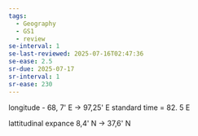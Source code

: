 ```yaml
---
tags:
  - Geography
  - GS1
  - review
se-interval: 1
se-last-reviewed: 2025-07-16T02:47:36
se-ease: 2.5
sr-due: 2025-07-17
sr-interval: 1
sr-ease: 230
---
```

longitude - 68, 7' E -> 97,25' E
standard time = 82. 5 E

lattitudinal expance
8,4' N -> 37,6' N